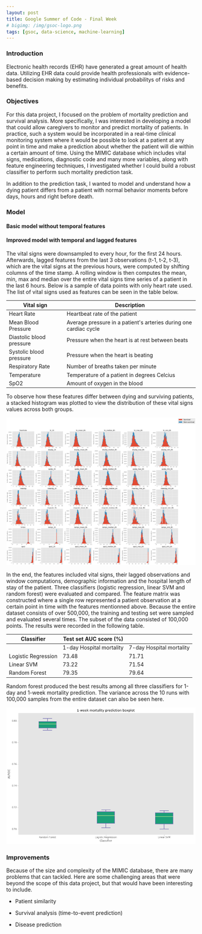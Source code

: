 ```yaml
---
layout: post
title: Google Summer of Code - Final Week
# bigimg: /img/gsoc-logo.png
tags: [gsoc, data-science, machine-learning]
---
```


### Introduction

Electronic health records (EHR) have generated a great amount of health data. Utilizing EHR data could provide health professionals with evidence-based decision making by estimating individual probabilitys of risks and benefits.

### Objectives

For this data project, I focused on the problem of mortality prediction and survival analysis. More specifically, I was interested in developing a model that could allow caregivers to monitor and predict mortality of patients. In practice, such a system would be incorporated in a real-time clinical monitoring system where it would be possible to look at a patient at any point in time and make a prediction about whether the patient will die within a certain amount of time. Using the MIMIC database which includes vital signs, medications, diagnostic code and many more variables, along with feature engineering techniques, I investigated whether I could build a robust classifier to perform such mortality prediction task.

In addition to the prediction task, I wanted to model and understand how a dying patient differs from a patient with normal behavior moments before days, hours and right before death.

### Model

#### Basic model without temporal features

#### Improved model with temporal and lagged features

The vital signs were downsampled to every hour, for the first 24 hours. Afterwards, lagged features from the last 3 observations (t-1, t-2, t-3), which are the vital signs at the previous hours, were computed by shifting columns of the time stamp. A rolling window is then computes the mean, min, max and median over the entire vital signs time series of a patient in the last 6 hours. Below is a sample of data points with only heart rate used. The list of vital signs used as features can be seen in the table below.

| Vital sign               | Description |
|--------------------------|-------------|
| Heart Rate               | Heartbeat rate of the patient |
| Mean Blood Pressure      | Average pressure in a patient's arteries during one cardiac cycle       |
| Diastolic blood pressure | Pressure when the heart is at rest between beats            |
| Systolic blood pressure  | Pressure when the heart is beating |
| Respiratory Rate         | Number of breaths taken per minute       |
| Temperature              | Temperature of a patient in degrees Celcius            |
| SpO2                     | Amount of oxygen in the blood            |

To observe how these features differ between dying and surviving patients, a stacked histogram was plotted to view the distribution of these vital signs values across both groups. 

![](/img/finalweek/vitals-comparison.png "Vital Sign comparison")

In the end, the features included vital signs, their lagged observations and window computations, demographic information and the hospital length of stay of the patient. Three classifiers (logistic regression, linear SVM and random forest) were evaluated and compared. The feature matrix was constructed where a single row represented a patient observation at a certain point in time with the features mentionned above. Because the entire dataset consists of over 500,000, the training and testing set were sampled and evaluated several times. The subset of the data consisted of 100,000 points. The results were recorded in the following table.

| Classifier          | Test set AUC score (%)    |                            |
|---------------------|---------------------------|----------------------------|
|                     | 1-day Hospital mortality  | 7-day Hospital mortality   |
| Logistic Regression | 73.48                     | 71.71                      |
| Linear SVM          | 73.22                     | 71.54                      |
| Random Forest       | 79.35                     | 79.64                 |

Random forest produced the best results among all three classifiers for 1-day and 1-week mortality prediction. The variance across the 10 runs with 100,000 samples from the entire dataset can also be seen here.

![](/img/finalweek/boxplot-1week.png "1 Week Boxplot")

### Improvements

Because of the size and complexity of the MIMIC database, there are many problems that can tackled. Here are some challenging areas that were beyond the scope of this data project, but that would have been interesting to include.

* Patient similarity

* Survival analysis (time-to-event prediction)

* Disease prediction